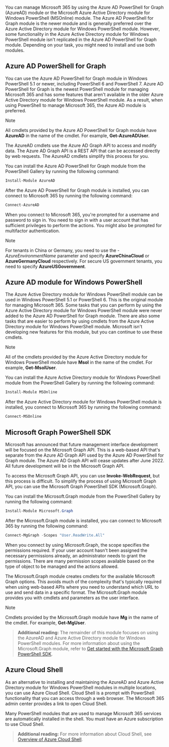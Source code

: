 You can manage Microsoft 365 by using the Azure AD PowerShell for Graph (AzureAD) module or the Microsoft Azure Active Directory module for Windows PowerShell (MSOnline) module. The Azure AD PowerShell for Graph module is the newer module and is generally preferred over the Azure Active Directory module for Windows PowerShell module. However, some functionality in the Azure Active Directory module for Windows PowerShell module isn't replicated in the Azure AD PowerShell for Graph module. Depending on your task, you might need to install and use both modules.

## Azure AD PowerShell for Graph

You can use the Azure AD PowerShell for Graph module in Windows PowerShell 5.1 or newer, including PowerShell 6 and PowerShell 7. Azure AD PowerShell for Graph is the newest PowerShell module for managing Microsoft 365 and has some features that aren't available in the older Azure Active Directory module for Windows PowerShell module. As a result, when using PowerShell to manage Microsoft 365, the Azure AD module is preferred.

> [!NOTE]
> All cmdlets provided by the Azure AD PowerShell for Graph module have **AzureAD** in the name of the cmdlet. For example, **Get-AzureADUser**.

The AzureAD cmdlets use the Azure AD Graph API to access and modify data. The Azure AD Graph API is a REST API that can be accessed directly by web requests. The AzureAD cmdlets simplify this process for you.

You can install the Azure AD PowerShell for Graph module from the PowerShell Gallery by running the following command:

```powershell
Install-Module AzureAD
```

After the Azure AD PowerShell for Graph module is installed, you can connect to Microsoft 365 by running the following command:

```powershell
Connect-AzureAD
```

When you connect to Microsoft 365, you're prompted for a username and password to sign in. You need to sign in with a user account that has sufficient privileges to perform the actions. You might also be prompted for multifactor authentication.

> [!NOTE]
> For tenants in China or Germany, you need to use the *-AzureEnvironmentName* parameter and specify **AzureChinaCloud** or **AzureGermanyCloud** respectively. For secure US government tenants, you need to specify **AzureUSGovernment**.

## Azure AD module for Windows PowerShell

The Azure Active Directory module for Windows PowerShell module can be used in Windows PowerShell 5.1 or PowerShell 6. This is the original module for managing Microsoft 365. Some tasks that you can perform by using the Azure Active Directory module for Windows PowerShell module were never added to the Azure AD PowerShell for Graph module. There are also some tasks that are easier to perform by using cmdlets from the Azure Active Directory module for Windows PowerShell module. Microsoft isn't developing new features for this module, but you can continue to use these cmdlets.

> [!NOTE]
> All of the cmdlets provided by the Azure Active Directory module for Windows PowerShell module have **Msol** in the name of the cmdlet. For example, **Get-MsolUser**.

You can install the Azure Active Directory module for Windows PowerShell module from the PowerShell Gallery by running the following command:

```powershell
Install-Module MSOnline
```

After the Azure Active Directory module for Windows PowerShell module is installed, you connect to Microsoft 365 by running the following command:

```powershell
Connect-MSOnline
```

## Microsoft Graph PowerShell SDK

Microsoft has announced that future management interface development will be focused on the Microsoft Graph API. This is a web-based API that's separate from the Azure AD Graph API used by the Azure AD PowerShell for Graph module. The Azure AD Graph API will cease updates after June 2022. All future development will be in the Microsoft Graph API.

To access the Microsoft Graph API, you can use **Invoke-WebRequest**, but this process is difficult. To simplify the process of using Microsoft Graph API, you can use the Microsoft Graph PowerShell SDK (Microsoft.Graph).

You can install the Microsoft.Graph module from the PowerShell Gallery by running the following command:

```powershell
Install-Module Microsoft.Graph
```

After the Microsoft.Graph module is installed, you can connect to Microsoft 365 by running the following command:

```powershell
Connect-MgGraph -Scopes "User.ReadWrite.All"
```

When you connect by using Microsoft.Graph, the scope specifies the permissions required. If your user account hasn't been assigned the necessary permissions already, an administrator needs to grant the permissions. There are many permission scopes available based on the type of object to be managed and the actions allowed.

The Microsoft.Graph module creates cmdlets for the available Microsoft Graph options. This avoids much of the complexity that's typically required when using web-based APIs where you need to understand which URL to use and send data in a specific format. The Microsoft.Graph module provides you with cmdlets and parameters as the user interface.

> [!NOTE]
> Cmdlets provided by the Microsoft.Graph module have **Mg** in the name of the cmdlet. For example, **Get-MgUser**.

> **Additional reading:** The remainder of this module focuses on using the AzureAD and Azure Active Directory module for Windows PowerShell modules. For more information about using the Microsoft.Graph module, refer to [Get started with the Microsoft Graph PowerShell SDK](https://aka.ms/get-started-with-the-Microsoft-Graph-PowerShell-SDK).

## Azure Cloud Shell

As an alternative to installing and maintaining the AzureAD and Azure Active Directory module for Windows PowerShell modules in multiple locations, you can use Azure Cloud Shell. Cloud Shell is a prompt with PowerShell functionality that you can access through a web browser. The Microsoft 365 admin center provides a link to open Cloud Shell.

Many PowerShell modules that are used to manage Microsoft 365 services are automatically installed in the shell. You must have an Azure subscription to use Cloud Shell.

> **Additional reading:** For more information about Cloud Shell, see [Overview of Azure Cloud Shell](https://aka.ms/overview-of-azure-cloud-shell-2).
